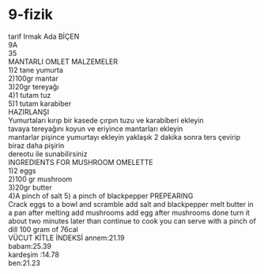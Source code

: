 # 9-fizik
tarif
Irmak Ada BİÇEN                    
9A                      
35                            
MANTARLI OMLET MALZEMELER                        
1)2 tane yumurta                                                
2)100gr mantar                                   
3)20gr tereyağı                                   
4)1 tutam tuz                       
5)1 tutam karabiber                              
HAZIRLANŞI                                                      
Yumurtaları kırıp bir kasede çırpın
tuzu  ve karabiberi ekleyin                    
tavaya tereyağını koyun ve eriyince mantarları ekleyin                        
mantarlar pişince yumurtayı ekleyin
yaklaşık 2 dakika sonra ters çevirip biraz daha pişirin            
dereotu ile sunabilirsiniz                     
INGREDIENTS FOR MUSHROOM OMELETTE               
1)2 eggs                 
2)100 gr mushroom             
3)20gr butter                  
4)A pinch of salt
5) a pinch of blackpepper
PREPEARING                
Crack eggs to a bowl and scramble
add salt and blackpepper
melt butter in a pan after melting add mushrooms
add egg after mushrooms done
turn it about two minutes later than continue to cook
you can serve with a pinch of dill
 100 gram of 76cal                  
 VÜCUT KİTLE İNDEKSİ
 annem:21.19                    
 babam:25.39            
 kardeşim :14.78         
 ben:21.23

